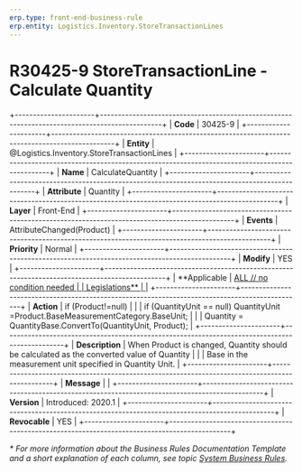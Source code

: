 ```yaml
---
erp.type: front-end-business-rule
erp.entity: Logistics.Inventory.StoreTransactionLines
---
```


# R30425-9 StoreTransactionLine - Calculate Quantity
+----------------------+-----------------------------------------------------------------------------------------------+
| **Code**             | 30425-9                                                                                       |
+----------------------+-----------------------------------------------------------------------------------------------+
| **Entity**           | @Logistics.Inventory.StoreTransactionLines                                                    |
+----------------------+-----------------------------------------------------------------------------------------------+
| **Name**             | CalculateQuantity                                                                             |
+----------------------+-----------------------------------------------------------------------------------------------+
| **Attribute**        | Quantity                                                                                      |
+----------------------+-----------------------------------------------------------------------------------------------+
| **Layer**            | Front-End                                                                                     |
+----------------------+-----------------------------------------------------------------------------------------------+
| **Events**           | AttributeChanged(Product)                                                                     |
+----------------------+-----------------------------------------------------------------------------------------------+
| **Priority**         | Normal                                                                                        |
+----------------------+-----------------------------------------------------------------------------------------------+
| **Modify**           | YES                                                                                           |
+----------------------+-----------------------------------------------------------------------------------------------+
| **Applicable         | [ALL // no condition needed                                                                   |
| Legislations**       | ](xref:applicable-legislations)                                                               |
+----------------------+-----------------------------------------------------------------------------------------------+
| **Action**           | if (Product!=null)                                                                            |
|                      | if (QuantityUnit == null) QuantityUnit =Product.BaseMeasurementCategory.BaseUnit;             |
|                      | Quantity = QuantityBase.ConvertTo(QuantityUnit, Product);                                     |
+----------------------+-----------------------------------------------------------------------------------------------+
| **Description**      | When Product is changed, Quantity should be calculated as the converted value of Quantity     |
|                      | Base in the measurement unit specified in Quantity Unit.                                      |
+----------------------+-----------------------------------------------------------------------------------------------+
| **Message**          |                                                                                               |
+----------------------+-----------------------------------------------------------------------------------------------+
| **Version**          | Introduced: 2020.1                                                                            |
+----------------------+-----------------------------------------------------------------------------------------------+
| **Revocable**        | YES                                                                                           |
+----------------------+-----------------------------------------------------------------------------------------------+

*\* For more information about the Business Rules Documentation Template and a short explanation of each column, see
topic [System Business Rules](../templates/template-description-system-business-rules.md).*
